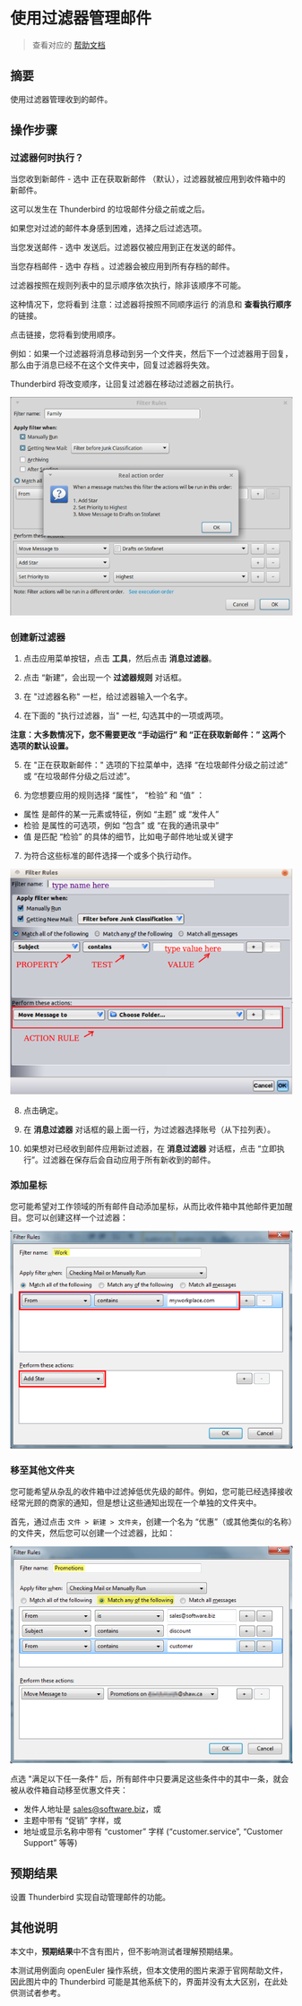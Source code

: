 # 使用过滤器管理邮件

> 查看对应的 [帮助文档](https://support.mozilla.org/zh-CN/kb/%E4%BD%BF%E7%94%A8%E8%BF%87%E6%BB%A4%E5%99%A8%E7%AE%A1%E7%90%86%E9%82%AE%E4%BB%B6)

## 摘要

使用过滤器管理收到的邮件。

## 操作步骤

### 过滤器何时执行？

当您收到新邮件 - 选中 正在获取新邮件 （默认），过滤器就被应用到收件箱中的新邮件。

这可以发生在 Thunderbird 的垃圾邮件分级之前或之后。

如果您对过滤的邮件本身感到困难，选择之后过滤选项。

当您发送邮件 - 选中 发送后。过滤器仅被应用到正在发送的邮件。

当您存档邮件 - 选中 存档 。过滤器会被应用到所有存档的邮件。

过滤器按照在规则列表中的显示顺序依次执行，除非该顺序不可能。

这种情况下，您将看到 注意：过滤器将按照不同顺序运行 的消息和 **查看执行顺序** 的链接。

点击链接，您将看到使用顺序。 

例如：如果一个过滤器将消息移动到另一个文件夹，然后下一个过滤器用于回复，那么由于消息已经不在这个文件夹中，回复过滤器将失效。 

Thunderbird 将改变顺序，让回复过滤器在移动过滤器之前执行。

![过滤器管理邮件-1](./img/过滤器管理邮件-1.png)

### 创建新过滤器
1. 点击应用菜单按钮，点击 **工具**，然后点击 **消息过滤器**。

2. 点击 “新建”，会出现一个 **过滤器规则** 对话框。

3. 在 "过滤器名称" 一栏，给过滤器输入一个名字。

4. 在下面的 "执行过滤器，当" 一栏, 勾选其中的一项或两项。

**注意：大多数情况下，您不需要更改 “手动运行” 和 “正在获取新邮件：” 这两个选项的默认设置。**

5. 在 "正在获取新邮件：" 选项的下拉菜单中，选择 “在垃圾邮件分级之前过滤” 或 “在垃圾邮件分级之后过滤”。

6. 为您想要应用的规则选择 “属性”， “检验” 和 “值” ：

* 属性 是邮件的某一元素或特征，例如 “主题” 或 “发件人”
* 检验 是属性的可选项，例如 “包含” 或 “在我的通讯录中”
* 值 是匹配 “检验” 的具体的细节，比如电子邮件地址或关键字

7. 为符合这些标准的邮件选择一个或多个执行动作。

![过滤器管理邮件-2](./img/过滤器管理邮件-2.png)

8. 点击确定。

9. 在 **消息过滤器** 对话框的最上面一行，为过滤器选择账号（从下拉列表）。

10. 如果想对已经收到邮件应用新过滤器，在 **消息过滤器** 对话框，点击 “立即执行”。过滤器在保存后会自动应用于所有新收到的邮件。

### 添加星标

您可能希望对工作领域的所有邮件自动添加星标，从而比收件箱中其他邮件更加醒目。您可以创建这样一个过滤器：

![过滤器管理邮件-3](./img/过滤器管理邮件-3.png)

### 移至其他文件夹

您可能希望从杂乱的收件箱中过滤掉低优先级的邮件。例如，您可能已经选择接收经常光顾的商家的通知，但是想让这些通知出现在一个单独的文件夹中。

首先，通过点击 `文件 > 新建 > 文件夹`，创建一个名为 “优惠”（或其他类似的名称）的文件夹，然后您可以创建一个过滤器，比如：

![过滤器管理邮件-4](./img/过滤器管理邮件-4.png)

点选 "满足以下任一条件" 后，所有邮件中只要满足这些条件中的其中一条，就会被从收件箱自动移至优惠文件夹：

* 发件人地址是 sales@software.biz，或
* 主题中带有 “促销” 字样，或
* 地址或显示名称中带有 “customer” 字样 (“customer.service”, “Customer Support” 等等)

## 预期结果

设置 Thunderbird 实现自动管理邮件的功能。

## 其他说明

本文中，**预期结果**中不含有图片，但不影响测试者理解预期结果。

本测试用例面向 openEuler 操作系统，但本文使用的图片来源于官网帮助文件，因此图片中的 Thunderbird 可能是其他系统下的，界面并没有太大区别，在此处供测试者参考。
